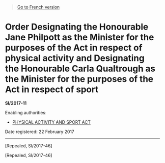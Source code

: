 > [Go to French version](/fr/Règlements/Textes%20réglementaires/2017/11.md)

# Order Designating the Honourable Jane Philpott as the Minister for the purposes of the Act in respect of physical activity and Designating the Honourable Carla Qualtrough as the Minister for the purposes of the Act in respect of sport

**SI/2017-11**

Enabling authorities: 
- [PHYSICAL ACTIVITY AND SPORT ACT](/en/Acts/Statutes%20of%20Canada/2003/c.%202.md)

Date registered: 22 February 2017

----------


[Repealed, SI/2017-46]

[Repealed, SI/2017-46]


